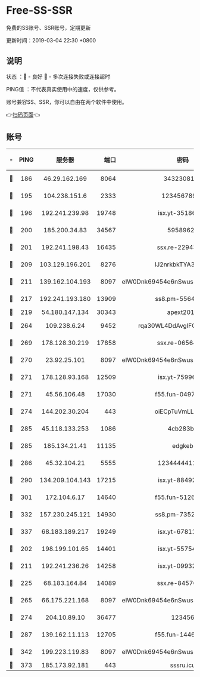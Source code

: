 # Free-SS-SSR

免费的SS账号、SSR账号，定期更新

更新时间：2019-03-04 22:30 +0800

## 说明

状态     ：🙂 - 良好 🙁 - 多次连接失败或连接超时

PING值   ：不代表真实使用中的速度，仅供参考。

账号兼容SS、SSR，你可以自由在两个软件中使用。

👉[扫码页面](https://liesauer.github.io/free-ss-ssr.github.io/)👈

## 账号

|-|PING|服务器|端口|密码|加密方式|区域|
|:----:|:----:|:-----:|-----:|:----:|:----:|:----:|
|🙂|186|46.29.162.169|8064|3432308177|aes-256-cfb|RU|
|🙂|195|104.238.151.6|2333|12345678900|aes-256-cfb|JP|
|🙂|196|192.241.239.98|19748|isx.yt-35186982|aes-256-cfb|US|
|🙂|200|185.200.34.83|34567|59589627|aes-256-cfb|US|
|🙂|201|192.241.198.43|16435|ssx.re-22943266|aes-256-cfb|US|
|🙂|209|103.129.196.201|8276|lJ2nrkbkTYA30wv0|aes-256-cfb|US|
|🙂|211|139.162.104.193|8097|eIW0Dnk69454e6nSwuspv9DmS201tQ0D|aes-256-cfb|JP|
|🙂|217|192.241.193.180|13909|ss8.pm-55642212|aes-256-cfb|US|
|🙂|219|54.180.147.134|30343|apext2019|chacha20|KR|
|🙂|264|109.238.6.24|9452|rqa30WL4DdAvgIFG6Fs3znzTa|aes-256-cfb|FR|
|🙂|269|178.128.30.219|17858|ssx.re-06564019|aes-256-cfb|SG|
|🙂|270|23.92.25.101|8097|eIW0Dnk69454e6nSwuspv9DmS201tQ0D|aes-256-cfb|US|
|🙂|271|178.128.93.168|12509|isx.yt-75996010|aes-256-cfb|SG|
|🙂|271|45.56.106.48|17030|f55.fun-04977203|aes-256-cfb|US|
|🙂|274|144.202.30.204|443|oiECpTuVmLLxk4Ts|aes-256-cfb|US|
|🙂|285|45.118.133.253|1086|4cb283b8|aes-256-cfb|SG|
|🙂|285|185.134.21.41|11135|edgkeb|aes-256-cfb|GB|
|🙂|286|45.32.104.21|5555|1234444411111|aes-256-cfb|SG|
|🙂|290|134.209.104.143|17215|isx.yt-88492022|aes-256-cfb|SG|
|🙂|301|172.104.6.17|14640|f55.fun-51267758|aes-256-cfb|US|
|🙂|332|157.230.245.121|14930|ss8.pm-73529175|aes-256-cfb|SG|
|🙂|337|68.183.189.217|19249|isx.yt-67811831|aes-256-cfb|SG|
|🙂|202|198.199.101.65|14401|isx.yt-55754807|aes-256-cfb|US|
|🙂|211|192.241.236.26|14258|isx.yt-09932989|aes-256-cfb|US|
|🙂|225|68.183.164.84|14089|ssx.re-84576345|aes-256-cfb|US|
|🙂|265|66.175.221.168|8097|eIW0Dnk69454e6nSwuspv9DmS201tQ0D|aes-256-cfb|US|
|🙂|274|204.10.89.10|36477|123456|aes-256-cfb|US|
|🙂|287|139.162.11.113|12705|f55.fun-14460072|aes-256-cfb|SG|
|🙁|342|199.223.119.83|8097|eIW0Dnk69454e6nSwuspv9DmS201tQ0D|aes-256-cfb|US|
|🙁|373|185.173.92.181|443|sssru.icu|rc4-md5|RU|
